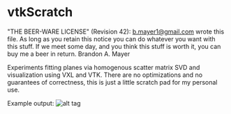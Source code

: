 vtkScratch
==========


"THE BEER-WARE LICENSE" (Revision 42):
<b.mayer1@gmail.com> wrote this file.  As long as you retain this notice you
can do whatever you want with this stuff. If we meet some day, and you think
this stuff is worth it, you can buy me a beer in return.   Brandon A. Mayer

 
Experiments fitting planes via homogenous scatter matrix SVD and
visualization using VXL and VTK. There are no optimizations and no
guarantees of correctness, this is just a little scratch pad for my
personal use.

Example output:
![alt tag](https://github.com/brandonmayer/vtkScratch/blob/master/scatterSVD.png)

